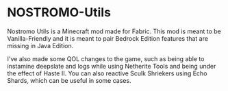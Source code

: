 # NOSTROMO-Utils

Nostromo Utils is a Minecraft mod made for Fabric.
This mod is meant to be Vanilla-Friendly and it is meant to pair Bedrock Edition features that are missing in Java Edition.

I've also made some QOL changes to the game, such as being able to instamine deepslate and logs while using Netherite Tools and being under the effect of Haste II. You can also reactive Sculk Shriekers using Echo Shards, which can be useful in some cases.
